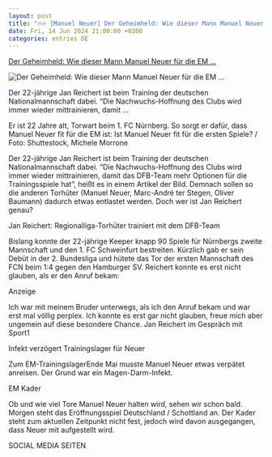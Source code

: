 ```yaml
---
layout: post
title: "🔥🔥 [Manuel Neuer] Der Geheimheld: Wie dieser Mann Manuel Neuer für die EM ..."
date: Fri, 14 Jun 2024 21:00:00 +0200
categories: entries DE
---
```

[Der Geheimheld: Wie dieser Mann Manuel Neuer für die EM ...](https://tegernseerstimme.de/der-geheimheld-wie-dieser-mann-manuel-neuer-fuer-die-em-unterstuetzt/)

![Der Geheimheld: Wie dieser Mann Manuel Neuer für die EM ...](https://tegernseerstimme-media.s3.eu-central-1.amazonaws.com/wp-content/uploads/2024/06/manuel-neuer-fc-bayern-shutterstock-michele-morrone.jpg)

Der 22-jährige Jan Reichert ist beim Training der deutschen Nationalmannschaft dabei. “Die Nachwuchs-Hoffnung des Clubs wird immer wieder mittrainieren, damit ...

Er ist 22 Jahre alt, Torwart beim 1. FC Nürnberg. So sorgt er dafür, dass Manuel Neuer fit für die EM ist: Ist Manuel Neuer fit für die ersten Spiele? / Foto: Shuttestock, Michele Morrone

Der 22-jährige Jan Reichert ist beim Training der deutschen Nationalmannschaft dabei. “Die Nachwuchs-Hoffnung des Clubs wird immer wieder mittrainieren, damit das DFB-Team mehr Optionen für die Trainingsspiele hat”, heißt es in einem Artikel der Bild. Demnach sollen so die anderen Torhüter (Manuel Neuer, Marc-André ter Stegen, Oliver Baumann) dadurch etwas entlastet werden. Doch wer ist Jan Reichert genau?

Jan Reichert: Regionalliga-Torhüter trainiert mit dem DFB-Team

Bislang konnte der 22-jährige Keeper knapp 90 Spiele für Nürnbergs zweite Mannschaft und den 1. FC Schweinfurt bestreiten. Kürzlich gab er sein Debüt in der 2. Bundesliga und hütete das Tor der ersten Mannschaft des FCN beim 1:4 gegen den Hamburger SV. Reichert konnte es erst nicht glauben, als er den Anruf bekam:

Anzeige

Ich war mit meinem Bruder unterwegs, als ich den Anruf bekam und war erst mal völlig perplex. Ich konnte es erst gar nicht glauben, freue mich aber ungemein auf diese besondere Chance. Jan Reichert im Gespräch mit Sport1

Infekt verzögert Trainingslager für Neuer

Zum EM-TrainingslagerEnde Mai musste Manuel Neuer etwas verpätet anreisen. Der Grund war ein Magen-Darm-Infekt.

EM Kader

Ob und wie viel Tore Manuel Neuer halten wird, sehen wir schon bald. Morgen steht das Eröffnungsspiel Deutschland / Schottland an. Der Kader steht zum aktuellen Zeitpunkt nicht fest, jedoch wird davon ausgegangen, dass Neuer mit aufgestellt wird.

SOCIAL MEDIA SEITEN

